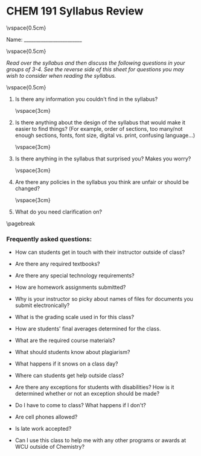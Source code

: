 # CHEM 191 Syllabus Review

\vspace{0.5cm}

Name: ________________________

\vspace{0.5cm}

*Read over the syllabus and then discuss the following questions in your groups of 3-4. See the reverse side of this sheet for questions you may wish to consider when reading the syllabus.*

\vspace{0.5cm}

1. Is there any information you couldn't find in the syllabus?

     \vspace{3cm}

1. Is there anything about the design of the syllabus that would make it easier to find things? (For example, order of sections, too many/not enough sections, fonts, font size, digital vs. print, confusing language...)

     \vspace{3cm}

1. Is there anything in the syllabus that surprised you?  Makes you worry?

     \vspace{3cm}

1. Are there any policies in the syllabus you think are unfair or should be changed?

     \vspace{3cm}

1. What do you need clarification on?

\pagebreak

### Frequently asked questions:

- How can students get in touch with their instructor outside of class?

- Are there any required textbooks?

- Are there any special technology requirements?

- How are homework assignments submitted?

- Why is your instructor so picky about names of files for documents you submit electronically?

- What is the grading scale used in for this class?

- How are students' final averages determined for the class.

- What are the required course materials?

- What should students know about plagiarism?

- What happens if it snows on a class day?

- Where can students get help outside class?

- Are there any exceptions for students with disabilities?  How is it determined whether or not an exception should be made?

- Do I have to come to class?  What happens if I don't?

- Are cell phones allowed?

- Is late work accepted?

- Can I use this class to help me with any other programs or awards at WCU outside of Chemistry?
